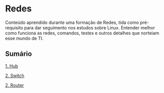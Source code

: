 # Redes

Conteúdo aprendido durante uma formação de Redes, tida como pré-requisito para dar seguimento nos estudos sobre Linux. Entender melhor como funciona as redes, comandos, testes e outros detalhes que norteiam esse mundo de TI.

## Sumário

[1. Hub](/docs/001%20-%20hub/)

[2. Switch](/docs/002%20-%20switch/)

[2. Router](/docs/003%20-%20router/)